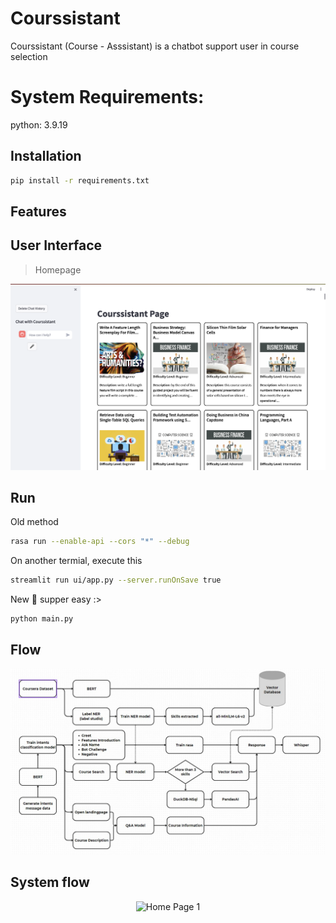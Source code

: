 # Courssistant
Courssistant (Course - Asssistant) is a chatbot support user in course selection

# System Requirements:

python: 3.9.19

## Installation
```bash
pip install -r requirements.txt
```

## Features


## User Interface

> Homepage

<p align="center">
  <img src="https://github.com/ThanhHung2112/Courssistant/blob/main/assests/homepage1.png" alt="Home Page 1">
</p>



## Run
Old method 

```bash
rasa run --enable-api --cors "*" --debug
```
On another termial, execute this 
```bash
streamlit run ui/app.py --server.runOnSave true
```

New 🎉 supper easy :>

```bash
python main.py
```

## Flow

<p align="center">
  <img src="https://github.com/ThanhHung2112/Courssistant/blob/main/assests/flows.jpg" alt="Home Page 1">
</p>

## System flow

<p align="center">
  <img src="https://github.com/ThanhHung2112/Courssistant/blob/main/assests/system_flows.jpg" alt="Home Page 1">
</p>

